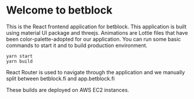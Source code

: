 # Welcome to betblock
This is the React frontend application for betblock. This application is built using material UI package and threejs. Animations are Lottie files that have been color-palette-adopted for our application.
You can run some basic commands to start it and to build production environment.
```
yarn start
yarn build
```

React Router is used to navigate through the application and we manually split between betblock.fi and app.betblock.fi

These builds are deployed on AWS EC2 instances.
